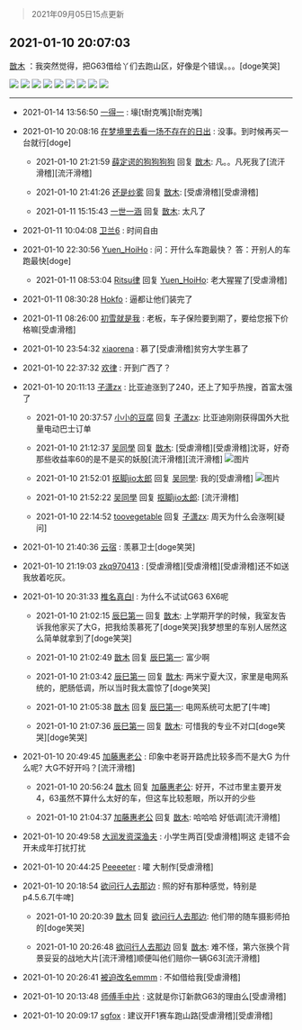 > 2021年09月05日15点更新
<link rel="stylesheet" href="https://cdn.jsdelivr.net/gh/taotie6/sampleJSON@main/css/photo_show.css">


 ## 2021-01-10 20:07:03 

 [㪚木](https://www.coolapk.com/feed/24128165?shareKey=MjhjMGE3MGZjN2VkNjEzMTc3YjM~) ：我突然觉得，把G63借给丫们去跑山区，好像是个错误。。。[doge笑哭] 

<div class="album">
<img class="img-item" src="https://image.coolapk.com/feed/2021/0110/20/1081091_93780319_0393_9361@1041x6464.jpeg" />
<img class="img-item" src="https://image.coolapk.com/feed/2021/0110/20/1081091_0bd65d47_0393_9363@480x272.gif" />
<img class="img-item" src="https://image.coolapk.com/feed/2021/0110/20/1081091_3f34fe21_0393_9364@1078x1618.jpeg" />
<img class="img-item" src="https://image.coolapk.com/feed/2021/0110/20/1081091_81ed7a1a_0393_9366@1616x1080.jpeg" />
<img class="img-item" src="https://image.coolapk.com/feed/2021/0110/20/1081091_438ffb28_0393_9368@1080x1620.jpeg" />
<img class="img-item" src="https://image.coolapk.com/feed/2021/0110/20/1081091_f0672cda_0421_0575@1920x1080.jpeg" />
<img class="img-item" src="https://image.coolapk.com/feed/2021/0110/20/1081091_975863fe_0421_0577@1080x1622.jpeg" />
<img class="img-item" src="https://image.coolapk.com/feed/2021/0110/20/1081091_81833977_0421_0579@1440x1080.jpeg" />
<img class="img-item" src="https://image.coolapk.com/feed/2021/0110/20/1081091_36d28898_0421_058@1440x1080.jpeg" />
</div>

 ------- 

- 2021-01-14 13:56:50 [一得一](uid=1223171) : 壕[t耐克嘴][t耐克嘴] 

- 2021-01-10 20:08:16 [在梦境里去看一场不存在的日出](uid=1202441) : 没事。到时候再买一台就行[doge] 

    - 2021-01-10 21:21:59 [薛定谔的狗狗狗狗](uid=2327954) 回复 [㪚木](uid=1081091): 凡。。凡死我了[流汗滑稽][流汗滑稽] 

    - 2021-01-10 21:41:26 [还是纱雾](uid=1823196) 回复 [㪚木](uid=1081091): [受虐滑稽][受虐滑稽] 

    - 2021-01-11 15:15:43 [一世一涵](uid=1948331) 回复 [㪚木](uid=1081091): 太凡了 

- 2021-01-11 10:04:08 [卫兰6](uid=1286107) : 时间自由 

- 2021-01-10 22:30:56 [Yuen_HoiHo](uid=1772084) : 问：开什么车跑最快？
答：开别人的车跑最快[doge] 

    - 2021-01-11 08:53:04 [Ritsu律](uid=2384395) 回复 [Yuen_HoiHo](uid=1772084): 老大猩猩了[受虐滑稽] 

- 2021-01-11 08:30:28 [Hokfo](uid=2006127) : 逼都让他们装完了 

- 2021-01-11 08:26:00 [初雪就是我](uid=1202830) : 老板，车子保险要到期了，要给您报下价格嘛[受虐滑稽] 

- 2021-01-10 23:54:32 [xiaorena](uid=3805569) : 慕了[受虐滑稽]贫穷大学生慕了 

- 2021-01-10 22:37:32 [欢律](uid=918479) : 开到广西了？ 

- 2021-01-10 20:11:13 [子潇zx](uid=666533) : 比亚迪涨到了240，还上了知乎热搜，首富太强了 

    - 2021-01-10 20:37:57 [小小的豆腐](uid=1391831) 回复 [子潇zx](uid=666533): 比亚迪刚刚获得国外大批量电动巴士订单 

    - 2021-01-10 21:12:37 [吴同學](uid=1320218) 回复 [㪚木](uid=1081091): [受虐滑稽][受虐滑稽]沈哥，好奇那些收益率60的是不是买的妖股[流汗滑稽][流汗滑稽] ![图片](https://image.coolapk.com/feed/2021/0110/21/1320218_95dbf44a_4357_031@1080x2160.jpeg)

    - 2021-01-10 21:52:01 [抠脚jio太郎](uid=3743725) 回复 [吴同學](uid=1320218): 我的[受虐滑稽] ![图片](https://image.coolapk.com/feed/2021/0110/21/3743725_cd9ac9e1_6720_7785@1080x2232.jpeg)

    - 2021-01-10 21:52:22 [吴同學](uid=1320218) 回复 [抠脚jio太郎](uid=3743725): [流汗滑稽] 

    - 2021-01-10 22:14:52 [toovegetable](uid=2180995) 回复 [子潇zx](uid=666533): 周天为什么会涨啊[疑问] 

- 2021-01-10 21:40:36 [云宿](uid=1369078) : 羡慕卫士[doge笑哭] 

- 2021-01-10 21:19:03 [zkq970413](uid=1309703) : [受虐滑稽][受虐滑稽][受虐滑稽]还不如送我放着吃灰。 

- 2021-01-10 20:31:33 [椎名真白l](uid=927957) : 为什么不试试G63 6X6呢 

    - 2021-01-10 21:02:15 [辰巳第一](uid=2015674) 回复 [㪚木](uid=1081091): 上学期开学的时候，我室友告诉我他家买了大G，把我给羡慕死了[doge笑哭]我梦想里的车别人居然这么简单就拿到了[doge笑哭] 

    - 2021-01-10 21:02:49 [㪚木](uid=1081091) 回复 [辰巳第一](uid=2015674): 富少啊 

    - 2021-01-10 21:03:42 [辰巳第一](uid=2015674) 回复 [㪚木](uid=1081091): 两米宁夏大汉，家里是电网系统的，肥肠低调，所以当时我太震惊了[doge笑哭] 

    - 2021-01-10 21:05:38 [㪚木](uid=1081091) 回复 [辰巳第一](uid=2015674): 电网系统可太肥了[牛啤] 

    - 2021-01-10 21:07:36 [辰巳第一](uid=2015674) 回复 [㪚木](uid=1081091): 可惜我的专业不对口[doge笑哭][doge笑哭] 

- 2021-01-10 20:49:45 [加藤惠老公](uid=1266680) : 印象中老哥开路虎比较多而不是大G 
为什么呢?
大G不好开吗？[流汗滑稽] 

    - 2021-01-10 20:56:24 [㪚木](uid=1081091) 回复 [加藤惠老公](uid=1266680): 好开，不过市里主要开发4，63虽然不算什么太好的车，但这车比较惹眼，所以开的少些 

    - 2021-01-10 21:04:37 [加藤惠老公](uid=1266680) 回复 [㪚木](uid=1081091): 哈哈哈  好低调[流汗滑稽] 

- 2021-01-10 20:49:58 [大润发资深渔夫](uid=2415285) : 小学生两百[受虐滑稽]啊这 走错不会开未成年打扰打扰 

- 2021-01-10 20:44:25 [Peeeeter](uid=3331505) : 嚯 大制作[受虐滑稽] 

- 2021-01-10 20:18:54 [欲问行人去那边](uid=826969) : 照的好有那种感觉，特别是p4.5.6.7[牛啤] 

    - 2021-01-10 20:20:39 [㪚木](uid=1081091) 回复 [欲问行人去那边](uid=826969): 他们带的随车摄影师拍的[doge笑哭] 

    - 2021-01-10 20:26:48 [欲问行人去那边](uid=826969) 回复 [㪚木](uid=1081091): 难不怪，第六张换个背景妥妥的战地大片[流汗滑稽]顺便叫他们赔你一辆G63[流汗滑稽] 

- 2021-01-10 20:26:41 [被迫改名emmm](uid=3302275) : 不如借给我[受虐滑稽] 

- 2021-01-10 20:13:48 [师傅手中片](uid=1467971) : 这就是你订新款G63的理由么[受虐滑稽] 

- 2021-01-10 20:09:17 [sgfox](uid=445631) : 建议开F1赛车跑山路[受虐滑稽][受虐滑稽] 

